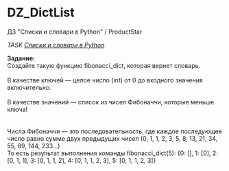 # DZ_DictList
ДЗ "Списки и словари в Python" / ProductStar

*TASK [Списки и словари в Python](https://platform.productstar.ru/01d2bdbb/97490375-fc84-4d63-b03f-1e237ccf6040?tab=practice)*

**Задание:**
<br/>Создайте такую функцию fibonacci_dict, которая вернет словарь.<br/>
<br/>В качестве ключей — целое число (int) от 0 до входного значения включительно. <br/>
<br/>В качестве значений — список из чисел Фибоначчи, которые меньше ключа!<br/>
<br/>
<br/>Числа Фибоначчи — это последовательность, где каждое последующее число равно сумме двух предыдущих чисел (0, 1, 1, 2, 3, 5, 8, 13, 21, 34, 55, 89, 144, 233…)<br/>
То есть результат выполнения команды fibonacci_dict(5):
{0: [], 1: [0], 2: [0, 1, 1], 3: [0, 1, 1, 2], 4: [0, 1, 1, 2, 3], 5: [0, 1, 1, 2, 3]}
